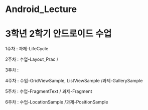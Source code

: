 # Android_Lecture

# 3학년 2학기 안드로이드 수업

<span>1주차 : 과제-LifeCycle </span>

<span>2주차 : 수업-Layout_Prac / </span>

<span>3주차 : </span>

<span>4주차 : 수업-GridViewSample, ListViewSample /과제-GallerySample </span>

<span>5주차 : 수업-FragmentText / 과제-Fragment </span>

<span>6주차 : 수업-LocationSample /과제-PositionSample </span>

